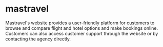 # mastravel
Mastravel's website provides a user-friendly platform for customers to browse and compare flight and hotel options and make bookings online. Customers can also access customer support through the website or by contacting the agency directly.
